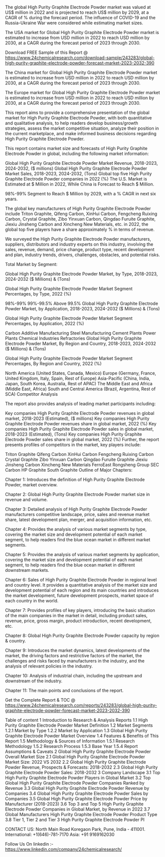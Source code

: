 The global High Purity Graphite Electrode Powder market was valued at US$ million in 2022 and is projected to reach US$ million by 2029, at a CAGR of % during the forecast period. The influence of COVID-19 and the Russia-Ukraine War were considered while estimating market sizes.

The USA market for Global High Purity Graphite Electrode Powder market is estimated to increase from USD million in 2022 to reach USD million by 2030, at a CAGR during the forecast period of 2023 through 2030.

Download FREE Sample of this Report @ https://www.24chemicalresearch.com/download-sample/243283/global-high-purity-graphite-electrode-powder-forecast-market-2023-2032-390

The China market for Global High Purity Graphite Electrode Powder market is estimated to increase from USD million in 2022 to reach USD million by 2030, at a CAGR during the forecast period of 2023 through 2030.

The Europe market for Global High Purity Graphite Electrode Powder market is estimated to increase from USD million in 2022 to reach USD million by 2030, at a CAGR during the forecast period of 2023 through 2030.

This report aims to provide a comprehensive presentation of the global market for High Purity Graphite Electrode Powder, with both quantitative and qualitative analysis, to help readers develop business/growth strategies, assess the market competitive situation, analyze their position in the current marketplace, and make informed business decisions regarding High Purity Graphite Electrode Powder.

This report contains market size and forecasts of High Purity Graphite Electrode Powder in global, including the following market information:

Global High Purity Graphite Electrode Powder Market Revenue, 2018-2023, 2024-2032, ($ millions)
Global High Purity Graphite Electrode Powder Market Sales, 2018-2023, 2024-2032, (Tons)
Global top five High Purity Graphite Electrode Powder companies in 2022 (%)
The U.S. Market is Estimated at $ Million in 2022, While China is Forecast to Reach $ Million.

98%-99% Segment to Reach $ Million by 2029, with a % CAGR in next six years.

The global key manufacturers of High Purity Graphite Electrode Powder include Triton Graphite, Qifeng Carbon, XinHui Carbon, Fengcheng Ruixing Carbon, Crystal Graphite, Zibo Yinxuan Carbon, Qingdao Furuite Graphite, Jiexiu Jinsheng Carbon and Xincheng New Materials, etc. in 2022, the global top five players have a share approximately % in terms of revenue.

We surveyed the High Purity Graphite Electrode Powder manufacturers, suppliers, distributors and industry experts on this industry, involving the sales, revenue, demand, price change, product type, recent development and plan, industry trends, drivers, challenges, obstacles, and potential risks.

Total Market by Segment:

Global High Purity Graphite Electrode Powder Market, by Type, 2018-2023, 2024-2032 ($ Millions) & (Tons)

Global High Purity Graphite Electrode Powder Market Segment Percentages, by Type, 2022 (%)

98%-99%
99%-99.5%
Above 99.5%
Global High Purity Graphite Electrode Powder Market, by Application, 2018-2023, 2024-2032 ($ Millions) & (Tons)

Global High Purity Graphite Electrode Powder Market Segment Percentages, by Application, 2022 (%)

Carbon Additive Manufacturing
Steel Manufacturing
Cement Plants
Power Plants
Chemical Industries
Refractories
Global High Purity Graphite Electrode Powder Market, By Region and Country, 2018-2023, 2024-2032 ($ Millions) & (Tons)

Global High Purity Graphite Electrode Powder Market Segment Percentages, By Region and Country, 2022 (%)

North America (United States, Canada, Mexico)
Europe (Germany, France, United Kingdom, Italy, Spain, Rest of Europe)
Asia-Pacific (China, India, Japan, South Korea, Australia, Rest of APAC)
The Middle East and Africa (Middle East, Africa)
South and Central America (Brazil, Argentina, Rest of SCA)
Competitor Analysis

The report also provides analysis of leading market participants including:

Key companies High Purity Graphite Electrode Powder revenues in global market, 2018-2023 (Estimated), ($ millions)
Key companies High Purity Graphite Electrode Powder revenues share in global market, 2022 (%)
Key companies High Purity Graphite Electrode Powder sales in global market, 2018-2023 (Estimated), (Tons)
Key companies High Purity Graphite Electrode Powder sales share in global market, 2022 (%)
Further, the report presents profiles of competitors in the market, key players include:

Triton Graphite
Qifeng Carbon
XinHui Carbon
Fengcheng Ruixing Carbon
Crystal Graphite
Zibo Yinxuan Carbon
Qingdao Furuite Graphite
Jiexiu Jinsheng Carbon
Xincheng New Materials
FerroEast
Rongsheng Group
SEC Carbon
HP Graphite
South Graphite
Outline of Major Chapters:

Chapter 1: Introduces the definition of High Purity Graphite Electrode Powder, market overview.

Chapter 2: Global High Purity Graphite Electrode Powder market size in revenue and volume.

Chapter 3: Detailed analysis of High Purity Graphite Electrode Powder manufacturers competitive landscape, price, sales and revenue market share, latest development plan, merger, and acquisition information, etc.

Chapter 4: Provides the analysis of various market segments by type, covering the market size and development potential of each market segment, to help readers find the blue ocean market in different market segments.

Chapter 5: Provides the analysis of various market segments by application, covering the market size and development potential of each market segment, to help readers find the blue ocean market in different downstream markets.

Chapter 6: Sales of High Purity Graphite Electrode Powder in regional level and country level. It provides a quantitative analysis of the market size and development potential of each region and its main countries and introduces the market development, future development prospects, market space of each country in the world.

Chapter 7: Provides profiles of key players, introducing the basic situation of the main companies in the market in detail, including product sales, revenue, price, gross margin, product introduction, recent development, etc.

Chapter 8: Global High Purity Graphite Electrode Powder capacity by region & country.

Chapter 9: Introduces the market dynamics, latest developments of the market, the driving factors and restrictive factors of the market, the challenges and risks faced by manufacturers in the industry, and the analysis of relevant policies in the industry.

Chapter 10: Analysis of industrial chain, including the upstream and downstream of the industry.

Chapter 11: The main points and conclusions of the report.

Get the Complete Report & TOC @ https://www.24chemicalresearch.com/reports/243283/global-high-purity-graphite-electrode-powder-forecast-market-2023-2032-390

Table of content
1 Introduction to Research & Analysis Reports
1.1 High Purity Graphite Electrode Powder Market Definition
1.2 Market Segments
1.2.1 Market by Type
1.2.2 Market by Application
1.3 Global High Purity Graphite Electrode Powder Market Overview
1.4 Features & Benefits of This Report
1.5 Methodology & Sources of Information
1.5.1 Research Methodology
1.5.2 Research Process
1.5.3 Base Year
1.5.4 Report Assumptions & Caveats
2 Global High Purity Graphite Electrode Powder Overall Market Size
2.1 Global High Purity Graphite Electrode Powder Market Size: 2022 VS 2032
2.2 Global High Purity Graphite Electrode Powder Revenue, Prospects & Forecasts: 2018-2032
2.3 Global High Purity Graphite Electrode Powder Sales: 2018-2032
3 Company Landscape
3.1 Top High Purity Graphite Electrode Powder Players in Global Market
3.2 Top Global High Purity Graphite Electrode Powder Companies Ranked by Revenue
3.3 Global High Purity Graphite Electrode Powder Revenue by Companies
3.4 Global High Purity Graphite Electrode Powder Sales by Companies
3.5 Global High Purity Graphite Electrode Powder Price by Manufacturer (2018-2023)
3.6 Top 3 and Top 5 High Purity Graphite Electrode Powder Companies in Global Market, by Revenue in 2022
3.7 Global Manufacturers High Purity Graphite Electrode Powder Product Type
3.8 Tier 1, Tier 2 and Tier 3 High Purity Graphite Electrode Powder Pl

CONTACT US:
North Main Road Koregaon Park, Pune, India - 411001.
International: +1(646)-781-7170
Asia: +91 9169162030

Follow Us On linkedin :- https://www.linkedin.com/company/24chemicalresearch/
